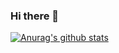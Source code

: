### Hi there 👋
[![Anurag's github stats](https://github-readme-stats.vercel.app/api?username=jumoney)](https://github.com/anuraghazra/github-readme-stats)
<!--
**jumoney/jumoney** is a ✨ _special_ ✨ repository because its `README.md` (this file) appears on your GitHub profile.

Here are some ideas to get you started:

- 🔭 I’m currently working on ...
- 🌱 I’m currently learning ...
- 👯 I’m looking to collaborate on ...
- 🤔 I’m looking for help with ...
- 💬 Ask me about ...
- 📫 How to reach me: ...
- 😄 Pronouns: ...
- ⚡ Fun fact: ...
-->
